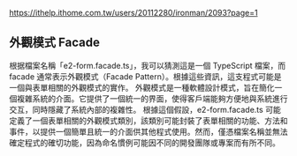 https://ithelp.ithome.com.tw/users/20112280/ironman/2093?page=1

## 外觀模式 Facade

根据檔案名稱「e2-form.facade.ts」，我可以猜測這是一個 TypeScript 檔案，而 facade 通常表示外觀模式（Facade Pattern）。根據這些資訊，這支程式可能是一個與表單相關的外觀模式的實作。
外觀模式是一種軟體設計模式，旨在簡化一個複雜系統的介面。它提供了一個統一的界面，使得客戶端能夠方便地與系統進行交互，同時隱藏了系統內部的複雜性。
根據這個假設，e2-form.facade.ts 可能定義了一個表單相關的外觀模式類別，該類別可能封裝了表單相關的功能、方法和事件，以提供一個簡單且統一的介面供其他程式使用。然而，僅憑檔案名稱並無法確定程式的確切功能，因為命名慣例可能因不同的開發團隊或專案而有所不同。
